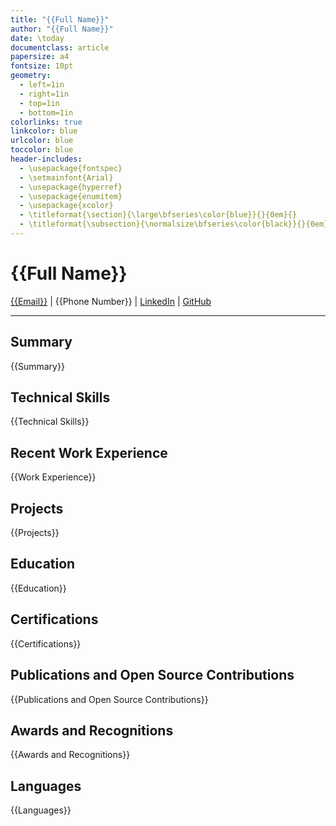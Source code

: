 ```yaml
---
title: "{{Full Name}}"
author: "{{Full Name}}"
date: \today
documentclass: article
papersize: a4
fontsize: 10pt
geometry:
  - left=1in
  - right=1in
  - top=1in
  - bottom=1in
colorlinks: true
linkcolor: blue
urlcolor: blue
toccolor: blue
header-includes:
  - \usepackage{fontspec}
  - \setmainfont{Arial}
  - \usepackage{hyperref}
  - \usepackage{enumitem}
  - \usepackage{xcolor}
  - \titleformat{\section}{\large\bfseries\color{blue}}{}{0em}{}
  - \titleformat{\subsection}{\normalsize\bfseries\color{black}}{}{0em}{}
---
```


# {{Full Name}}

[{{Email}}](mailto:{{Email}}) | {{Phone Number}} | [LinkedIn](https://linkedin.com/in/{{LinkedIn}}) | [GitHub](https://github.com/{{GitHub}})

---

## Summary
{{Summary}}

## Technical Skills
{{Technical Skills}}

## Recent Work Experience
{{Work Experience}}

## Projects
{{Projects}}

## Education
{{Education}}

## Certifications
{{Certifications}}

## Publications and Open Source Contributions
{{Publications and Open Source Contributions}}

## Awards and Recognitions
{{Awards and Recognitions}}

## Languages
{{Languages}} 